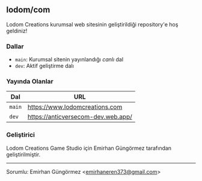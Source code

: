 ## lodom/com

Lodom Creations kurumsal web sitesinin geliştirildiği repository'e hoş geldiniz!

### Dallar

- `main`: Kurumsal sitenin yayınlandığı *canlı* dal
- `dev`: Aktif geliştirme dalı

### Yayında Olanlar

| Dal    | URL                                         |
|--------|---------------------------------------------|
| `main` | https://www.lodomcreations.com              |
| `dev`  | https://anticversecom-dev.web.app/          |

### Geliştirici

Lodom Creations Game Studio için Emirhan Güngörmez tarafından geliştirilmiştir.

---

Sorumlu: Emirhan Güngörmez <[emirhaneren373@gmail.com][3]>

[1]: https://github.com/anticverse/com/actions/workflows/main.yml/badge.svg
[2]: https://github.com/anticverse/com/actions/workflows/firebase-hosting-merge.yml/badge.svg
[3]: mailto:emirhaneren373@gmail.com

